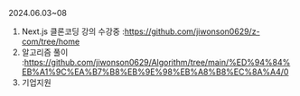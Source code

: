 2024.06.03~08

1. Next.js 클론코딩 강의 수강중
:https://github.com/jiwonson0629/z-com/tree/home
2. 알고리즘 풀이
:https://github.com/jiwonson0629/Algorithm/tree/main/%ED%94%84%EB%A1%9C%EA%B7%B8%EB%9E%98%EB%A8%B8%EC%8A%A4/0
3. 기업지원 
